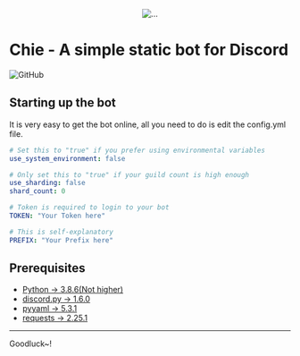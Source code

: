 <p align = "center">
  <img src = "https://imgur.com/UFkpV0F.png" loading = "lazy" alt = "..."/>
<p/>

# Chie - A simple static bot for Discord
![GitHub](https://img.shields.io/github/license/Nhalrath/Chie)

## Starting up the bot
  It is very easy to get the bot online, all you need to do is edit the config.yml file.
```yaml
# Set this to "true" if you prefer using environmental variables
use_system_environment: false

# Only set this to "true" if your guild count is high enough
use_sharding: false
shard_count: 0

# Token is required to login to your bot
TOKEN: "Your Token here"

# This is self-explanatory
PREFIX: "Your Prefix here"
```

## Prerequisites
- [Python -> 3.8.6(Not higher)](https://www.python.org/downloads/release/python-386)
- [discord.py -> 1.6.0](https://github.com/rapptz/discord.py)
- [pyyaml -> 5.3.1](https://github.com/yaml/pyyaml)
- [requests -> 2.25.1](https://github.com/psf/requests)

<hr/>
Goodluck~!
